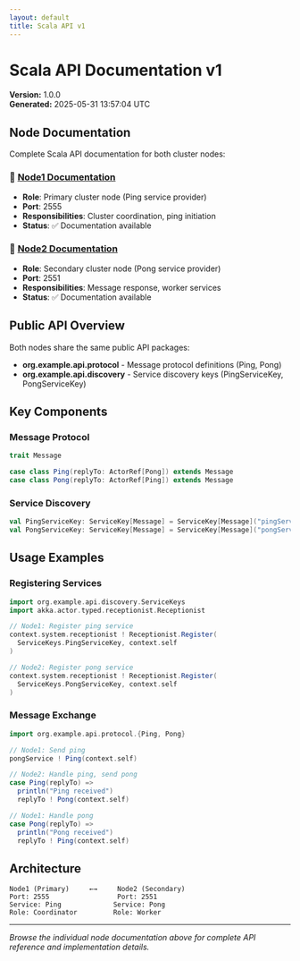 ```yaml
---
layout: default
title: Scala API v1
---
```


# Scala API Documentation v1

**Version:** 1.0.0  
**Generated:** 2025-05-31 13:57:04 UTC

## Node Documentation

Complete Scala API documentation for both cluster nodes:

### 🔧 [Node1 Documentation](./node1/)
- **Role**: Primary cluster node (Ping service provider)
- **Port**: 2555
- **Responsibilities**: Cluster coordination, ping initiation
- **Status**: ✅ Documentation available

### 🔧 [Node2 Documentation](./node2/)
- **Role**: Secondary cluster node (Pong service provider)
- **Port**: 2551  
- **Responsibilities**: Message response, worker services
- **Status**: ✅ Documentation available

## Public API Overview

Both nodes share the same public API packages:

- **org.example.api.protocol** - Message protocol definitions (Ping, Pong)
- **org.example.api.discovery** - Service discovery keys (PingServiceKey, PongServiceKey)

## Key Components

### Message Protocol
```scala
trait Message

case class Ping(replyTo: ActorRef[Pong]) extends Message
case class Pong(replyTo: ActorRef[Ping]) extends Message
```

### Service Discovery
```scala
val PingServiceKey: ServiceKey[Message] = ServiceKey[Message]("pingService")
val PongServiceKey: ServiceKey[Message] = ServiceKey[Message]("pongService")
```

## Usage Examples

### Registering Services
```scala
import org.example.api.discovery.ServiceKeys
import akka.actor.typed.receptionist.Receptionist

// Node1: Register ping service
context.system.receptionist ! Receptionist.Register(
  ServiceKeys.PingServiceKey, context.self
)

// Node2: Register pong service  
context.system.receptionist ! Receptionist.Register(
  ServiceKeys.PongServiceKey, context.self
)
```

### Message Exchange
```scala
import org.example.api.protocol.{Ping, Pong}

// Node1: Send ping
pongService ! Ping(context.self)

// Node2: Handle ping, send pong
case Ping(replyTo) =>
  println("Ping received")
  replyTo ! Pong(context.self)

// Node1: Handle pong
case Pong(replyTo) =>
  println("Pong received")  
  replyTo ! Ping(context.self)
```

## Architecture

```
Node1 (Primary)     ←→     Node2 (Secondary)
Port: 2555                 Port: 2551
Service: Ping             Service: Pong
Role: Coordinator         Role: Worker
```

---

*Browse the individual node documentation above for complete API reference and implementation details.*
